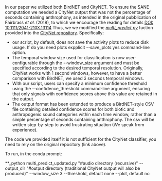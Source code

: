 In our paper we utilized both BirdNET and CityNET. To ensure the SANE computation we needed a CityNet output that was not the percentage of seconds containing anthrophony, as intended
in the original pubblication of Fairbrass _et al._ (2018), to which we encourage the reading for details [DOI: 10.1111/2041-210X.13114](https://doi.org/10.1111/2041-210X.13114) Thus, we
we modified the [_multi_predict.py_](https://github.com/mdfirman/CityNet/blob/master/multi_predict.py) fuction provided into the [CityNet repository](https://github.com/mdfirman/CityNet/tree/master).
Specifically:
- our script, by default, does not save the activity plots to reduce disk usage. If do you need plots expplicit --save_plots yes command-line option.
- The temporal window size used for classification is now user-configurable through the --window_size argument and must be specified according to the desired temporal resolution.
  Originally, CityNet works with 1 second windows, however, to have a better comparison with BirdNET, we used 3 seconds temporal windows.
- With our script, users can specify a minimum confidence threshold using the --confidence_threshold command-line argument, ensuring that only signals with confidence scores above this value are retained in the output.
- The output format has been extended to produce a BirdNET-style CSV file containing detailed confidence scores for both biotic and anthropogenic sound categories within each time window,
  rather than a simple percentage of seconds containing anthrophony. The csv will be written step-by-step to avoid frustrating situation (We speak from experience).

The code we provided itself it is not sufficient for the CityNet classifier, you need to rely on the original repository (link above).

To run, in the conda prompt:

**_python multi_predict_updated.py "#audio directory (recursive)" --output_dir "#output directory (traditional CityNet output will also be produced)" --window_size 3 --threshold, default none --plot, default no

